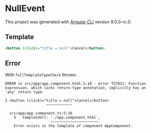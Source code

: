 # NullEvent

This project was generated with [Angular CLI](https://github.com/angular/angular-cli) version 9.0.0-rc.0.

## Template

```html
<button (click)="title = null">Cancel</button>
```

## Error

With `fullTemplateTypeCheck` throws:

```
ERROR in src/app/app.component.html:1:18 - error TS7011: Function expression, which lacks return-type annotation, implicitly has an 'any' return type.

1 <button (click)="title = null">Cancel</button>
                   ~~~~~~~~~~~~

  src/app/app.component.ts:5:16
    5   templateUrl: './app.component.html',
                     ~~~~~~~~~~~~~~~~~~~~~~
    Error occurs in the template of component AppComponent.
```